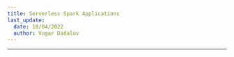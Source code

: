 ```yaml
---
title: Serverless Spark Applications
last_update:
  date: 10/04/2022
  author: Vugar Dadalov
---
```


<!-- <head>
  <title>Serverless Spark Applications</title>
  <meta
    name="description"
    content="Serverless Spark Applications"
  />
</head> -->

___